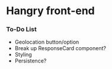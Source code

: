 # Hangry front-end

### To-Do List

<ul>
<li>Geolocation button/option</li>
<li>Break up ResponseCard component?</li>
<li>Styling</li>
<li>Persistence?</li>
</ul>
